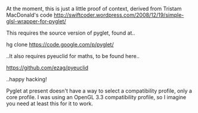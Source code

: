 
At the moment, this is just a little proof of context, derived from Tristam MacDonald's
code http://swiftcoder.wordpress.com/2008/12/19/simple-glsl-wrapper-for-pyglet/

This requires the source version of pyglet, found at..

hg clone https://code.google.com/p/pyglet/

..It also requires pyeuclid for maths, to be found here..

https://github.com/ezag/pyeuclid

..happy hacking!

Pyglet at present doesn't have a way to select a compatibility profile, only
a core profile. I was using an OpenGL 3.3 compatibility profile, so I imagine
you need at least this for it to work.
